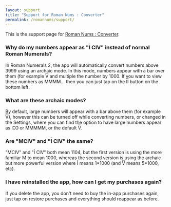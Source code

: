 ```yaml
---
layout: support
title: "Support for Roman Nums : Converter"
permalink: /romannums/support/
---
```


This is the support page for [Roman Nums : Converter](/romannums/).


### Why do my numbers appear as "<span style="text-decoration:overline">I</span> CIV" instead of normal Roman Numerals?

In Roman Numerals 2, the app will automatically convert numbers above 3999 using an archaic mode. In this mode, numbers appear with a bar over them (for example <span style="text-decoration:overline">V</span> and multiple the number by 1000. If you want to view these numbers as MMMM... then you can just tap on the <span style="text-decoration:overline">II</span> button on the bottom left.


### What are these archaic modes?

By default, large numbers will appear with a bar above them (for example <span style="text-decoration:overline">V</span>), however this can be turned off while converting numbers, or changed in the Settings, where you can find the option to have large numbers appear as IↃↃ or MMMMM, or the default <span style="text-decoration:overline">V</span>.


### Are "MCIV" and "<span style="text-decoration:overline">I</span> CIV" the same?

"MCIV" and "<span style="text-decoration:overline">I</span> CIV" both mean 1104, but the first version is using the more familiar M to mean 1000, whereas the second version is using the archaic but more powerful version where <span style="text-decoration:overline">Ⅰ</span> means 1\*1000 (and <span style="text-decoration:overline">V</span> means 5\*1000, etc).


### I have reinstalled the app, how can I get my purchases again?

If you delete the app, you don't need to buy the in-app purchases again, just tap on restore purchases and everything should reappear as before.
